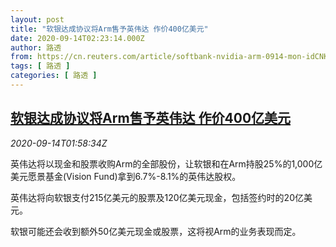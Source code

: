 ```yaml
---
layout: post
title: "软银达成协议将Arm售予英伟达 作价400亿美元"
date: 2020-09-14T02:23:14.000Z
author: 路透
from: https://cn.reuters.com/article/softbank-nvidia-arm-0914-mon-idCNKBS26504H
tags: [ 路透 ]
categories: [ 路透 ]
---
```

<!--1600050194000-->
[软银达成协议将Arm售予英伟达 作价400亿美元](https://cn.reuters.com/article/softbank-nvidia-arm-0914-mon-idCNKBS26504H)
------

<div>
<div><i>2020-09-14T01:58:34Z</i></div><p>英伟达将以现金和股票收购Arm的全部股份，让软银和在Arm持股25%的1,000亿美元愿景基金(Vision Fund)拿到6.7%-8.1%的英伟达股权。</p><p>英伟达将向软银支付215亿美元的股票及120亿美元现金，包括签约时的20亿美元。</p><p>软银可能还会收到额外50亿美元现金或股票，这将视Arm的业务表现而定。</p>
</div>
